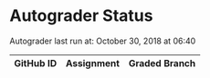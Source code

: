 # Autograder Status
Autograder last run at: October 30, 2018 at 06:40

| GitHub ID | Assignment | Graded Branch |
|-----------|------------|---------------|
